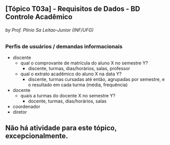 ## [Tópico T03a] - Requisitos de Dados - BD Controle Acadêmico
###### *by Prof. Plinio Sa Leitao-Junior (INF/UFG)*

### Perfis de usuários / demandas informacionais

- discente
  - qual o comprovante de matrícula do aluno X no semestre Y? 
    - discente, turmas, dias/horários, salas, professor
  - qual o extrato acadêmico do aluno X na data Y?
    - discente, turmas cursadas até então, agrupadas por semestre, e o resultado em cada turma (média, frequência)
- docente
  - quais a turmas do docente X no semestre Y?
    - docente, turmas, dias/horários, salas
- coordenador
- diretor

## Não há atividade para este tópico, excepcionalmente.
